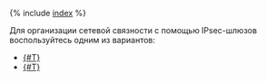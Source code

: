 {% include [index](../../../_tutorials/infrastructure/ipsec/index.md) %}

Для организации сетевой связности с помощью IPsec-шлюзов воспользуйтесь одним из вариантов:

- [{#T}](sgw.md)
- [{#T}](ipsec-vpn.md)